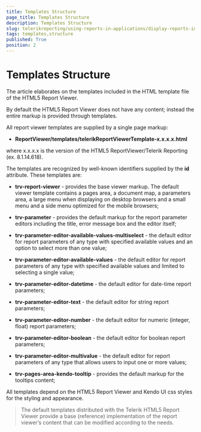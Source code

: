 ```yaml
---
title: Templates Structure
page_title: Templates Structure 
description: Templates Structure
slug: telerikreporting/using-reports-in-applications/display-reports-in-applications/web-application/html5-report-viewer/customizing/styling-and-appearance/templates-structure
tags: templates,structure
published: True
position: 2
---
```


# Templates Structure

The article elaborates on the templates included in the HTML template file of the HTML5 Report Viewer.

By default the HTML5 Report Viewer does not have any content; instead the entire markup is provided through templates.

All report viewer templates are supplied by a single page markup:

* __ReportViewer/templates/telerikReportViewerTemplate-x.x.x.x.html__ 

where x.x.x.x is the version of the HTML5 ReportViewer/Telerik Reporting (ex. 8.1.14.618).

The templates are recognized by well-known identifiers supplied by the __id__ attribute. These  templates are: 

* __trv-report-viewer__ - provides the base viewer markup. The default viewer template contains a pages area, a document map, a parameters area, a large menu when displaying on desktop browsers and a small menu and a side menu optimized for the mobile browsers; 

* __trv-parameter__ - provides the default markup for the report parameter editors including the title, error message box and the editor itself; 

* __trv-parameter-editor-available-values-multiselect__ - the default editor for report parameters of any type with specified available values and an option to select more than one value; 

* __trv-parameter-editor-available-values__ - the default editor for report parameters of any type with specified available values and limited to selecting a single value; 

* __trv-parameter-editor-datetime__ - the default editor for date-time report parameters; 

* __trv-parameter-editor-text__ - the default editor for string report parameters; 

* __trv-parameter-editor-number__ - the default editor for numeric (integer, float) report parameters; 

* __trv-parameter-editor-boolean__ - the default editor for boolean report parameters; 

* __trv-parameter-editor-multivalue__ - the default editor for report parameters of any type that allows users to input one or more values; 

* __trv-pages-area-kendo-tooltip__ - provides the default markup for the tooltips content; 

All templates depend on the HTML5 Report Viewer and Kendo UI css styles for the styling and appearance. 

> The default templates distributed with the Telerik HTML5 Report Viewer provide a base (reference) implementation of the report viewer’s content that can be modified according to the needs.
